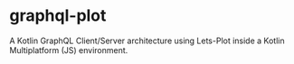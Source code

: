 # graphql-plot
A Kotlin GraphQL Client/Server architecture using Lets-Plot inside a Kotlin Multiplatform (JS) environment.
